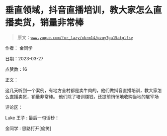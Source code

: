 # 垂直领域，抖音直播培训，教大家怎么直播卖货，销量非常棒

> 原文：[`www.yuque.com/for_lazy/xkrm14/pzqy7ga15atglfsy`](https://www.yuque.com/for_lazy/xkrm14/pzqy7ga15atglfsy)

作者： 金同学

日期：2023-03-27

点赞数：16

正文：

这几天听到一个案例，有地方全村都是卖牛肉的，他们做抖音直播培训，教大家怎么直播卖货，销量非常棒。 他们除了培训赚钱，还提前悄悄地收购当地的屠宰场

评论区：

Luke 王子 : 最后一句话秒！

金同学 : 思路打开[偷笑]



